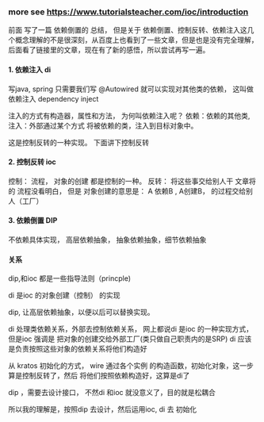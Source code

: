 
### more see https://www.tutorialsteacher.com/ioc/introduction


前面 写了一篇 依赖倒置的 总结， 但是关于 依赖倒置、控制反转、依赖注入这几个概念理解的不是很深刻，从百度上也看到了一些文章，但是也是没有完全理解， 后面看了链接里的文章，现在有了新的感悟，所以尝试再写一遍。


#### 1. 依赖注入 di

写java, spring 只需要我们写 @Autowired 就可以实现对其他类的依赖， 这叫做 依赖注入 dependency inject 

注入的方式有构造器，属性和方法， 为何叫依赖注入呢？ 依赖：依赖的其他类, 注入：外部通过某个方式 将被依赖的类，注入到目标对象中。


这是控制反转的一种实现。 下面讲下控制反转


#### 2. 控制反转 ioc 

 控制： 流程， 对象的创建 都是控制的一种。 反转：   将这些事交给别人干
 文章将的 流程没看明白， 但是 对象创建的意思是： A 依赖B , A创建B，  的过程交给别人（工厂）


 #### 3. 依赖倒置 DIP

 不依赖具体实现，  高层依赖抽象， 抽象依赖抽象，细节依赖抽象



#### 关系

dip,和ioc 都是一些指导法则（princple)

di 是ioc 的对象创建（控制） 的实现 


dip, 让高层依赖抽象，以便以后可以替换实现。

di  处理类依赖关系，外部去控制依赖关系， 网上都说di 是ioc 的一种实现方式， 但是ioc 强调是 把对象的创建交给外部工厂(类只做自己职责内的是SRP) di 应该是负责按照这些对象的依赖关系将他们构造好


从 kratos 初始化的方式，  wire 通过各个实例 的构造函数，初始化对象，这一步算是控制反转了，然后 将他们按照依赖构造好，这算是di了

dip ，需要去设计接口， 不然di 和ioc 就没意义了，目的就是松耦合

所以我的理解是，按照dip 去设计，然后运用ioc, di 去 初始化


